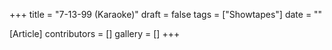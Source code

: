 +++
title = "7-13-99 (Karaoke)"
draft = false
tags = ["Showtapes"]
date = ""

[Article]
contributors = []
gallery = []
+++